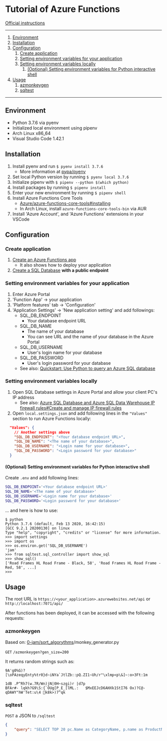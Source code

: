 # Tutorial of Azure Functions

[Official instructions](https://docs.microsoft.com/en-us/azure/azure-functions/functions-create-first-function-vs-code?pivots=programming-language-python)

---

1. [Environment](#environment)
1. [Installation](#installation)
1. [Configuration](#configuration)
   1. [Create application](#create-application)
   1. [Setting environment variables for your application](#setting-environment-variables-for-your-application)
   1. [Setting environment variables locally](#setting-environment-variables-locally)
      1. [(Optional) Setting environment variables for Python interactive shell](#optional-setting-environment-variables-for-python-interactive-shell)
1. [Usage](#usage)
   1. [azmonkeygen](#azmonkeygen)
   1. [sqltest](#sqltest)

---

## Environment

- Python 3.7.6 via pyenv
- Initialized local environment using pipenv
- Arch Linux x86_64
- Visual Studio Code 1.42.1

## Installation

1. Install pyenv and run `$ pyenv install 3.7.6`
    - More information at [pypa/pyenv](https://github.com/pypa/pipenv)
1. Set local Python version by running `$ pyenv local 3.7.6`
1. Initialize pipenv with `$ pipenv --python $(which python)`
1. Install packages by running `$ pipenv install`
1. Enter your new environment by running `$ pipenv shell`
1. Install Azure Functions Core Tools
    - [Azure/azure-functions-core-tools#installing](https://github.com/Azure/azure-functions-core-tools#installing)
    - In Arch Linux, install `azure-functions-core-tools-bin` via AUR
1. Install 'Azure Account', and 'Azure Functions' extensions in your VSCode

## Configuration

### Create application

1. [Create an Azure Functions app](https://docs.microsoft.com/en-us/azure/azure-functions/functions-create-first-function-vs-code?pivots=programming-language-python)
    - It also shows how to deploy your application
1. [Create a SQL Database](https://docs.microsoft.com/en-us/azure/sql-database/sql-database-single-database-get-started?tabs=azure-portal) **with a public endpoint**

### Setting environment variables for your application

1. Enter Azure Portal
1. 'Function App' -> your application
1. 'Platform features' tab -> 'Configuration'
1. 'Application Settings' -> 'New application setting' and add followings:
    - SQL_DB_ENDPOINT
        - Your database endpoint URL
    - SQL_DB_NAME
        - The name of your database
        - You can see URL and the name of your database in the Azure Portal
    - SQL_DB_USERNAME
        - User's login name for your database
    - SQL_DB_PASSWORD
        - User's login password for your database
    - See also: [Quickstart: Use Python to query an Azure SQL database](https://docs.microsoft.com/en-us/azure/sql-database/sql-database-connect-query-python?tabs=ubuntu)

### Setting environment variables locally

1. Open SQL Database settings in Azure Portal and allow your client PC's IP address
    - See also: [Azure SQL Database and Azure SQL Data Warehouse IP firewall rules#Create and manage IP firewall rules](https://docs.microsoft.com/en-us/azure/sql-database/sql-database-firewall-configure#create-and-manage-ip-firewall-rules)
1. Open `local.settings.json` and add following lines in the `"Values"` section to run Azure Functions locally:

```json
  "Values": {
    // Another settings above
    "SQL_DB_ENDPOINT": "<Your database endpoint URL>",
    "SQL_DB_NAME": "<The name of your database>",
    "SQL_DB_USERNAME": "<Login name for your database>",
    "SQL_DB_PASSWORD": "<Login password for your database>"
  }
```

#### (Optional) Setting environment variables for Python interactive shell

Create `.env` and add following lines:

```bash
SQL_DB_ENDPOINT='<Your database endpoint URL>'
SQL_DB_NAME='<The name of your database>'
SQL_DB_USERNAME='<Login name for your database>'
SQL_DB_PASSWORD='<Login password for your database>'
```

... and here is how to use:

```
$ python
Python 3.7.6 (default, Feb 13 2020, 16:42:15)
[GCC 9.2.1 20200130] on linux
Type "help", "copyright", "credits" or "license" for more information.
>>> import settings
>>> import os
>>> os.environ.get('SQL_DB_USERNAME')
'jam'
>>> from sqltest.sql_controller import show_sql
>>> show_sql()
['Road Frames HL Road Frame - Black, 58', 'Road Frames HL Road Frame - Red, 58', ...]
>>>
```

## Usage

The root URL is `https://<your_application>.azurewebsites.net/api` or `http://localhost:7071/api/`

After functions has been deployed, it can be accessed with the following requests:

### azmonkeygen

Based on: [0-jam/sort_algorythms](https://github.com/0-jam/sort_algorythms)/monkey_generator.py

`GET` `/azmonkeygen?gen_size=200`

It returns random strings such as:

```
9A'g0%G)?[\oPAzeqyEnty%tr0}d~iNYa`JtlZb::pQ.ZI1~Uh/r"\xlmp<p\&]~:o>3Ft:1m

1dB	.P^Rh7(w.7R/Wn)jN|0H~szgi)r |d7p
BFAr#- lqkh?G9\S:{`OUg[P_E_[lML.:	$MxEEJcD6AHXk1StI76 Ox)?C@-qDAWY"hW'Tet:u\4 k8k>)7^qk
```

### sqltest

`POST` a JSON to `/sqltest`

```json
{
	"query": "SELECT TOP 20 pc.Name as CategoryName, p.name as ProductName FROM [SalesLT].[ProductCategory] pc JOIN [SalesLT].[Product] p ON pc.productcategoryid = p.productcategoryid"
}
```
